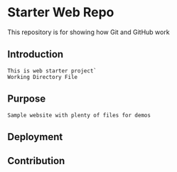 # Starter Web Repo
This repository is for showing how Git and GitHub work

## Introduction
	This is web starter project`
	Working Directory File
	
## Purpose

	Sample website with plenty of files for demos 
	
## Deployment

## Contribution